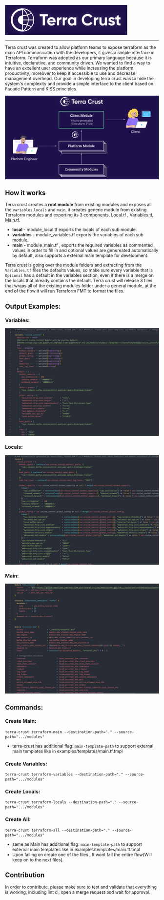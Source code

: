 <img src="./docs/images/logo/terra-crust.png" width="400">

----
Terra crust was created to allow platform teams to expose terraform as the main API communication with the developers, it gives a simple interface in Terraform.
Terraform was adopted as our primary language because it is intuitive, declarative, and community driven.
We wanted to find a way to have an excellent user experience while increasing the platform productivity, moreover to keep it accessible to use and decrease management overhead. 
Our goal in developing terra crust was to hide the system's complexity and provide a simple interface to the client based on Facade Pattern and KISS principles.

<img src="./docs/images/diagram/terra-crust-levels.png" width="800">


## How it works

Terra crust creates a **root module** from existing modules and exposes all the `variables`,`locals` and `main`, it creates generic module from existing Terraform modules and exporting its 3 components, Local.tf , Variables.tf, Main.tf.
* **local** -  module_local.tf exports the locals of each sub module.
* **variables** - module_variables.tf exports the variables of each sub module.
* **main** - module_main.tf , exports the required variables as commented values in order to fill in and optional values are genereated automatically by default, also supports a external main template for development.

Terra crust is going over the module folders and extracting from the `Variables.tf` files the defaults values, so make sure every variable that is `Optional` has a default in the variables section, even if there is a merge on the locals that already contains the default.
Terra crust will release 3 files that wraps all of the existing modules folder under a general module, at the end of the flow it will run Terraform FMT to format the files.

## Output Examples:

### Variables:
![](/img/vars.jpg)

### Locals:
![](/img/locals.jpg)

### Main:
![](/img/main.jpg)

## Commands:
### Create Main:
```
terra-crust terraform-main --destination-path="." --source-path=".../modules"
```
* terra-crust has additional flag: ``main-template-path`` to support external main templates like in examples/templates/main.tf.tmpl
### Create Variables:
```
terra-crust terraform-variables --destination-path="." --source-path=".../modules"
```
### Create Locals:
```
terra-crust terraform-locals --destination-path="." --source-path=".../modules"
```
### Create All:
```
terra-crust terraform-all --destination-path="." --source-path=".../modules"
```
* same as Main has additional flag: ``main-template-path`` to support external main templates like in examples/templates/main.tf.tmpl
* Upon failing on create one of the files , It wont fail the entire flow(Will keep on to the next files).
## Contribution
In order to contribute, please make sure to test and validate that everything is working, including lint ci, open a merge request and wait for approval.